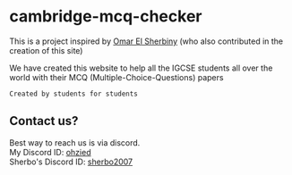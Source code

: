 # cambridge-mcq-checker
This is a project inspired by [Omar El Sherbiny](https://github.com/omar-elsherbiny) (who also contributed in the creation of this site)

We have created this website to help all the IGCSE students all over the world with their MCQ (Multiple-Choice-Questions) papers

```
Created by students for students
```

## Contact us?
Best way to reach us is via discord. <br>
My Discord ID: [ohzied](https://discord.com/users/484808856128585750) <br> Sherbo's Discord ID: [sherbo2007](https://discord.com/users/618443479856447500)
